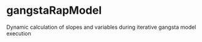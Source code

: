 # gangstaRapModel
Dynamic calculation of slopes and variables during iterative gangsta model execution
